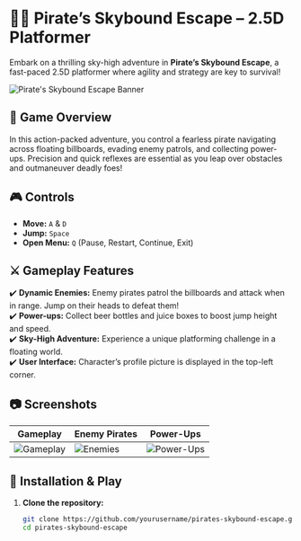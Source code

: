 # 🏴‍☠️ Pirate’s Skybound Escape – 2.5D Platformer  

Embark on a thrilling sky-high adventure in **Pirate’s Skybound Escape**, a fast-paced 2.5D platformer where agility and strategy are key to survival!  

![Pirate's Skybound Escape Banner](path/to/banner-image.png)  

## 🌊 Game Overview  

In this action-packed adventure, you control a fearless pirate navigating across floating billboards, evading enemy patrols, and collecting power-ups. Precision and quick reflexes are essential as you leap over obstacles and outmaneuver deadly foes!  

## 🎮 Controls  

- **Move:** `A` & `D`  
- **Jump:** `Space`  
- **Open Menu:** `Q` (Pause, Restart, Continue, Exit)  

## ⚔️ Gameplay Features  

✔️ **Dynamic Enemies:** Enemy pirates patrol the billboards and attack when in range. Jump on their heads to defeat them!  
✔️ **Power-ups:** Collect beer bottles and juice boxes to boost jump height and speed.  
✔️ **Sky-High Adventure:** Experience a unique platforming challenge in a floating world.  
✔️ **User Interface:** Character’s profile picture is displayed in the top-left corner.  

## 📷 Screenshots  

| Gameplay | Enemy Pirates | Power-Ups |  
|----------|--------------|----------|  
| ![Gameplay](path/to/screenshot1.png) | ![Enemies](path/to/screenshot2.png) | ![Power-Ups](path/to/screenshot3.png) |  

## 🚀 Installation & Play  

1. **Clone the repository:**  
   ```sh
   git clone https://github.com/yourusername/pirates-skybound-escape.git
   cd pirates-skybound-escape
